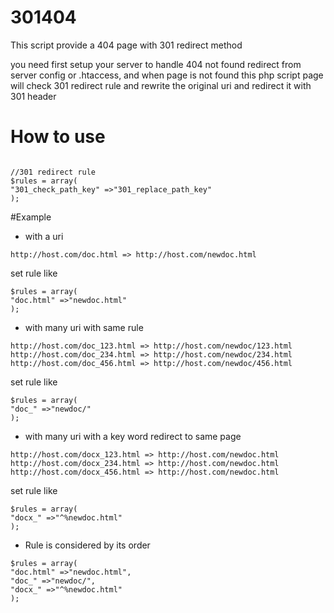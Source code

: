 # 301404
This script provide a 404 page with 301 redirect method

you need first setup your server to handle 404 not found redirect from server config or .htaccess, and when page is not found this php script page will check 301 redirect rule and rewrite the original uri and redirect it with 301 header

# How to use
```

//301 redirect rule
$rules = array(
"301_check_path_key" =>"301_replace_path_key"
);
```

#Example
- with a uri 
```
http://host.com/doc.html => http://host.com/newdoc.html
```
set rule like
```
$rules = array(
"doc.html" =>"newdoc.html"
);
```
- with many uri with same rule
```
http://host.com/doc_123.html => http://host.com/newdoc/123.html
http://host.com/doc_234.html => http://host.com/newdoc/234.html
http://host.com/doc_456.html => http://host.com/newdoc/456.html
```
set rule like
```
$rules = array(
"doc_" =>"newdoc/"
);
```

- with many uri with a key word redirect to same page
```
http://host.com/docx_123.html => http://host.com/newdoc.html
http://host.com/docx_234.html => http://host.com/newdoc.html
http://host.com/docx_456.html => http://host.com/newdoc.html
```
set rule like
```
$rules = array(
"docx_" =>"^%newdoc.html"
);
```

- Rule is considered by its order
```
$rules = array(
"doc.html" =>"newdoc.html",
"doc_" =>"newdoc/",
"docx_" =>"^%newdoc.html"
);
```